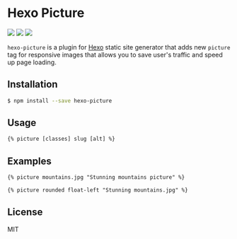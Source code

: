 # Hexo Picture

![](https://img.shields.io/npm/v/hexo-picture.svg)
![](https://img.shields.io/npm/dm/hexo-picture)
![](https://img.shields.io/npm/l/hexo-picture.svg)

`hexo-picture` is a plugin for [Hexo](https://hexo.io) static site generator that adds new `picture` tag for responsive images that allows you to save user's traffic and speed up page loading.

## Installation
```bash
$ npm install --save hexo-picture
```

## Usage
```html
{% picture [classes] slug [alt] %}
```

## Examples
```html
{% picture mountains.jpg "Stunning mountains picture" %}
```

```html
{% picture rounded float-left "Stunning mountains.jpg" %}
```

## License
MIT
